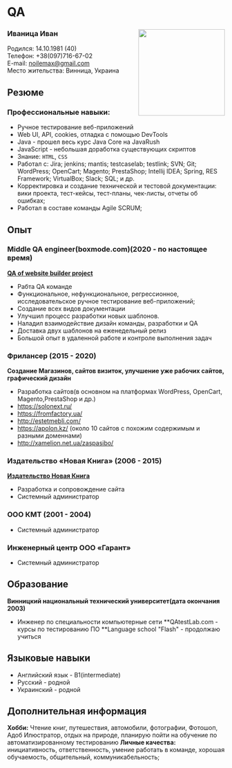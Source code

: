 # QA
### Иваница Иван <Image src="avatar.png" align="right" width="200" height="200">
Родился: 14.10.1981 (40)  
Телефон: +38(097)716-67-02  
E-mail: noilemax@gmail.com  
Место жительства: Винница, Украина  

## Резюме
### Профессиональные навыки:
* Ручное тестирование веб-приложений
* Web UI, API, cookies, отладка с помощью DevTools
* Java - прошел весь курс Java Core на JavaRush
* JavaScript - небольшая доработка существующих скриптов
* Знание: `HTML`, `CSS`
* Работал с: Jira; jenkins; mantis; testcaselab; testlink; SVN; Git; WordPress; OpenCart; Magento; PrestaShop; Intellij IDEA; Spring, RES Framework; VirtualBox; Slack; SQL; и др.
* Корректировка и создание технической и тестовой документации: вики проекта, тест-кейсы, тест-планы, чек-листы, отчеты об ошибках;
* Работал в составе команды Agile SCRUM;

## Опыт
### Middle QA engineer(boxmode.com)(2020 - по настоящее время)
 [**QA of website builder project**](https://boxmode.com)
  
  * Рабта QA команде
  * Функциональное, нефункциональное, регрессионное, исследовательское ручное тестирование веб-приложений;
  * Создание всех видов документации
  * Улучшил процесс разработки новых шаблонов. 
  * Наладил взаимодействие дизайн команды, разработки и QA
  * Доставка двух шаблонов на еженедельный релиз
  * Большой опыт в удаленной работе и контроле выполнения задач
  
### Фрилансер  (2015 - 2020)  
**Создание Магазинов, сайтов визиток, улучшение уже рабочих сайтов, графический дизайн**

  * Разработка сайтов(в основном на платформах WordPress, OpenCart, Magento,PrestaShop и др.)  
  * https://solonext.ru/    
  * https://fromfactory.ua/   
  * http://estetmebli.com/  
  * https://apolon.kz/ (около 10 сайтов с похожим содержимым и разными доменнами)    
  * http://xamelion.net.ua/zaspasibo/  
 
### Издательство «Новая Книга» (2006 - 2015)  
[**Издательство Новая Книга**](https://nk.in.ua/)

  * Разработка и сопровождение сайта
  * Системный администратор
 
### ООО КМТ (2001 - 2004)
  * Системный администратор
  
### Инженерный центр ООО «Гарант»
   * Системный администратор  
    
## Образование
**Винницкий национальный технический университет(дата окончания 2003)**
* Инженер по специальности компьютерные сети
**QAtestLab.com - курсы по тестированию ПО
**Language school "Flash" - продолжаю учиться

## Языковые навыки
* Английский язык - B1(intermediate)
* Русский - родной
* Украинский - родной

## Дополнительная информация
**Хобби:** Чтение книг, путешествия, автомобили, фотографии, Фотошоп, Адоб Илюстратор, отдых на природе, планирую пойти на обучение по автоматизированному тестированию 
**Личные качества:** инициативность, ответственность, умение работать в команде, хорошая обучаемость, общительный, коммуникабельность;

